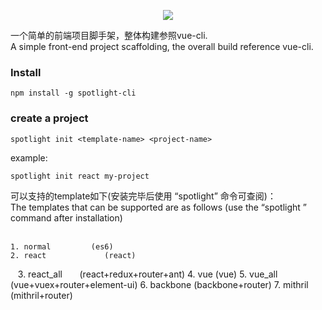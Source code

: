 <p align="center">
    <img src="https://github.com/yuminjustin/spotlight-cli/blob/master/static/sp_wihte.png">
</p>
一个简单的前端项目脚手架，整体构建参照vue-cli.  <br>
A simple front-end project scaffolding, the overall build reference vue-cli. <br>

### Install

    npm install -g spotlight-cli

### create a project

    spotlight init <template-name> <project-name>

example:

    spotlight init react my-project



可以支持的template如下(安装完毕后使用 “spotlight” 命令可查阅)：<br>
The templates that can be supported are as follows (use the “spotlight ” command after installation)<br><br>

    1. normal         (es6)  
    2. react             (react)  
    3. react_all       (react+redux+router+ant)
    4. vue               (vue)
    5. vue_all         (vue+vuex+router+element-ui) 
    6. backbone    (backbone+router)
    7. mithril          (mithril+router)  

